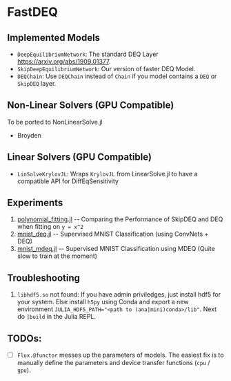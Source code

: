 # FastDEQ

## Implemented Models

* `DeepEquilibriumNetwork`: The standard DEQ Layer https://arxiv.org/abs/1909.01377.
* `SkipDeepEquilibriumNetwork`: Our version of faster DEQ Model.
* `DEQChain`: Use `DEQChain` instead of `Chain` if you model contains a `DEQ` or `SkipDEQ` layer.

## Non-Linear Solvers (GPU Compatible)

To be ported to NonLinearSolve.jl

* Broyden

## Linear Solvers (GPU Compatible)

* `LinSolveKrylovJL`: Wraps `KrylovJL` from LinearSolve.jl to have a compatible API for DiffEqSensitivity

## Experiments

1. [polynomial_fitting.jl](experiments/polynomial_fitting.jl) -- Comparing the Performance of SkipDEQ and DEQ when fitting on `y = x^2`
2. [mnist_deq.jl](experiments/mnist_deq.jl) -- Supervised MNIST Classification (using ConvNets + DEQ)
3. [mnist_mdeq.jl](experiments/mnist_mdeq.jl) -- Supervised MNIST Classification using MDEQ (Quite slow to train at the moment)


## Troubleshooting

1. `libhdf5.so` not found: If you have admin priviledges, just install hdf5 for your system. Else install `h5py` using Conda and export a new environment `JULIA_HDF5_PATH="<path to (ana|mini)conda>/lib"`. Next do `]build` in the Julia REPL.


## TODOs:

- [ ] `Flux.@functor` messes up the parameters of models. The easiest fix is to manually define the parameters and device transfer functions (`cpu` / `gpu`).
